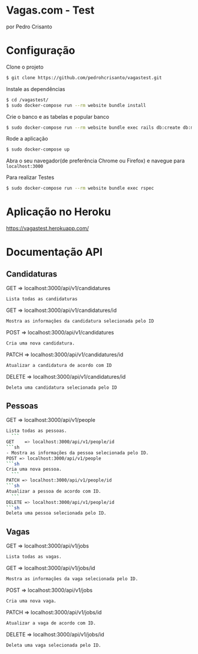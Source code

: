 # Vagas.com - Test
por Pedro Crisanto
# Configuração

Clone o projeto

```sh
$ git clone https://github.com/pedrohcrisanto/vagastest.git
```

Instale as dependências
```sh
$ cd /vagastest/
$ sudo docker-compose run --rm website bundle install
```

Crie o banco e as tabelas e popular banco
```sh
$ sudo docker-compose run --rm website bundle exec rails db:create db:migrate db:seed
```

Rode a aplicação
```sh
$ sudo docker-compose up
```

Abra o seu navegador(de preferência Chrome ou Firefox) e navegue para `localhost:3000`

Para realizar Testes
```sh
$ sudo docker-compose run --rm website bundle exec rspec
```
# Aplicação no Heroku
https://vagastest.herokuapp.com/

# Documentação API
          
## Candidaturas
 GET => localhost:3000/api/v1/candidatures
  ```sh
  Lista todas as candidaturas
 ```
 GET => localhost:3000/api/v1/candidatures/id
   ```sh
  Mostra as informações da candidatura selecionada pelo ID
   ```
 POST => localhost:3000/api/v1/candidatures
   ```sh
  Cria uma nova candidatura.
   ```
 PATCH => localhost:3000/api/v1/candidatures/id
   ```sh
  Atualizar a candidatura de acordo com ID
   ```
 DELETE => localhost:3000/api/v1/candidatures/id
   ```sh
  Deleta uma candidatura selecionada pelo ID
   ```
          
  ## Pessoas
 GET 	=> localhost:3000/api/v1/people
   ```sh
  Lista todas as pessoas.
     ```
 GET 	=> localhost:3000/api/v1/people/id
   ```sh
  - Mostra as informações da pessoa selecionada pelo ID.
 POST => localhost:3000/api/v1/people
   ```sh
  Cria uma nova pessoa.
     ```
 PATCH => localhost:3000/api/v1/people/id
   ```sh
  Atualizar a pessoa de acordo com ID.
     ```
 DELETE => localhost:3000/api/v1/people/id
   ```sh
  Deleta uma pessoa selecionada pelo ID.
   ```
 ## Vagas
 GET => localhost:3000/api/v1/jobs
   ```sh
  Lista todas as vagas.
   ```
 GET => localhost:3000/api/v1/jobs/id
   ```sh
  Mostra as informações da vaga selecionada pelo ID.
   ```
 POST => localhost:3000/api/v1/jobs
   ```sh
  Cria uma nova vaga.
   ```
 PATCH => localhost:3000/api/v1/jobs/id
   ```sh
  Atualizar a vaga de acordo com ID.
   ```
 DELETE => localhost:3000/api/v1/jobs/id
   ```sh
  Deleta uma vaga selecionada pelo ID.     
   ```
